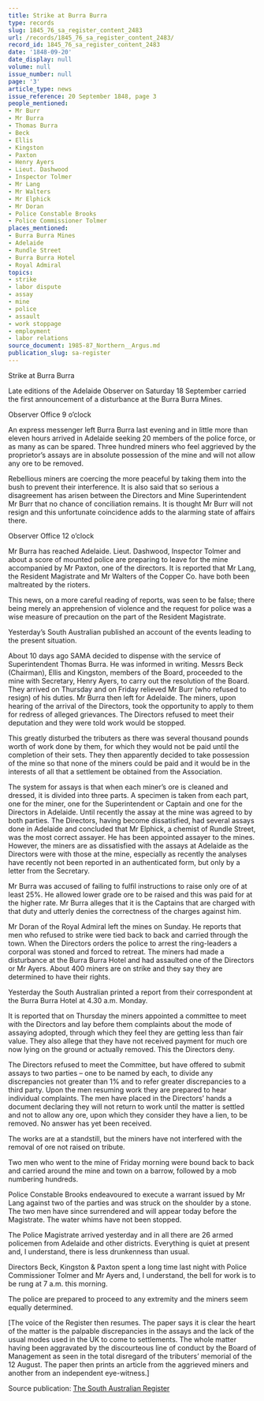 ```yaml
---
title: Strike at Burra Burra
type: records
slug: 1845_76_sa_register_content_2483
url: /records/1845_76_sa_register_content_2483/
record_id: 1845_76_sa_register_content_2483
date: '1848-09-20'
date_display: null
volume: null
issue_number: null
page: '3'
article_type: news
issue_reference: 20 September 1848, page 3
people_mentioned:
- Mr Burr
- Mr Burra
- Thomas Burra
- Beck
- Ellis
- Kingston
- Paxton
- Henry Ayers
- Lieut. Dashwood
- Inspector Tolmer
- Mr Lang
- Mr Walters
- Mr Elphick
- Mr Doran
- Police Constable Brooks
- Police Commissioner Tolmer
places_mentioned:
- Burra Burra Mines
- Adelaide
- Rundle Street
- Burra Burra Hotel
- Royal Admiral
topics:
- strike
- labor dispute
- assay
- mine
- police
- assault
- work stoppage
- employment
- labor relations
source_document: 1985-87_Northern__Argus.md
publication_slug: sa-register
---
```


Strike at Burra Burra

Late editions of the Adelaide Observer on Saturday 18 September carried the first announcement of a disturbance at the Burra Burra Mines.

Observer Office 9 o’clock

An express messenger left Burra Burra last evening and in little more than eleven hours arrived in Adelaide seeking 20 members of the police force, or as many as can be spared.  Three hundred miners who feel aggrieved by the proprietor’s assays are in absolute possession of the mine and will not allow any ore to be removed.

Rebellious miners are coercing the more peaceful by taking them into the bush to prevent their interference.  It is also said that so serious a disagreement has arisen between the Directors and Mine Superintendent Mr Burr that no chance of conciliation remains.  It is thought Mr Burr will not resign and this unfortunate coincidence adds to the alarming state of affairs there.

Observer Office 12 o’clock

Mr Burra has reached Adelaide.  Lieut. Dashwood, Inspector Tolmer and about a score of mounted police are preparing to leave for the mine accompanied by Mr Paxton, one of the directors.  It is reported that Mr Lang, the Resident Magistrate and Mr Walters of the Copper Co. have both been maltreated by the rioters.

This news, on a more careful reading of reports, was seen to be false; there being merely an apprehension of violence and the request for police was a wise measure of precaution on the part of the Resident Magistrate.

Yesterday’s South Australian published an account of the events leading to the present situation.

About 10 days ago SAMA decided to dispense with the service of Superintendent Thomas Burra.  He was informed in writing.  Messrs Beck (Chairman), Ellis and Kingston, members of the Board, proceeded to the mine with Secretary, Henry Ayers, to carry out the resolution of the Board.  They arrived on Thursday and on Friday relieved Mr Burr (who refused to resign) of his duties.  Mr Burra then left for Adelaide.  The miners, upon hearing of the arrival of the Directors, took the opportunity to apply to them for redress of alleged grievances.  The Directors refused to meet their deputation and they were told work would be stopped.

This greatly disturbed the tributers as there was several thousand pounds worth of work done by them, for which they would not be paid until the completion of their sets.  They then apparently decided to take possession of the mine so that none of the miners could be paid and it would be in the interests of all that a settlement be obtained from the Association.

The system for assays is that when each miner’s ore is cleaned and dressed, it is divided into three parts.  A specimen is taken from each part, one for the miner, one for the Superintendent or Captain and one for the Directors in Adelaide.  Until recently the assay at the mine was agreed to by both parties.  The Directors, having become dissatisfied, had several assays done in Adelaide and concluded that Mr Elphick, a chemist of Rundle Street, was the most correct assayer.  He has been appointed assayer to the mines.  However, the miners are as dissatisfied with the assays at Adelaide as the Directors were with those at the mine, especially as recently the analyses have recently not been reported in an authenticated form, but only by a letter from the Secretary.

Mr Burra was accused of failing to fulfil instructions to raise only ore of at least 25%.  He allowed lower grade ore to be raised and this was paid for at the higher rate.  Mr Burra alleges that it is the Captains that are charged with that duty and utterly denies the correctness of the charges against him.

Mr Doran of the Royal Admiral left the mines on Sunday.  He reports that men who refused to strike were tied back to back and carried through the town.  When the Directors orders the police to arrest the ring-leaders a corporal was stoned and forced to retreat.  The miners had made a disturbance at the Burra Burra Hotel and had assaulted one of the Directors or Mr Ayers.  About 400 miners are on strike and they say they are determined to have their rights.

Yesterday the South Australian printed a report from their correspondent at the Burra Burra Hotel at 4.30 a.m. Monday.

It is reported that on Thursday the miners appointed a committee to meet with the Directors and lay before them complaints about the mode of assaying adopted, through which they feel they are getting less than fair value.  They also allege that they have not received payment for much ore now lying on the ground or actually removed.  This the Directors deny.

The Directors refused to meet the Committee, but have offered to submit assays to two parties – one to be named by each, to divide any discrepancies not greater than 1% and to refer greater discrepancies to a third party.  Upon the men resuming work they are prepared to hear individual complaints.  The men have placed in the Directors’ hands a document declaring they will not return to work until the matter is settled and not to allow any ore, upon which they consider they have a lien, to be removed.  No answer has yet been received.

The works are at a standstill, but the miners have not interfered with the removal of ore not raised on tribute.

Two men who went to the mine of Friday morning were bound back to back and carried around the mine and town on a barrow, followed by a mob numbering hundreds.

Police Constable Brooks endeavoured to execute a warrant issued by Mr Lang against two of the parties and was struck on the shoulder by a stone.  The two men have since surrendered and will appear today before the Magistrate.  The water whims have not been stopped.

The Police Magistrate arrived yesterday and in all there are 26 armed policemen from Adelaide and other districts.  Everything is quiet at present and, I understand, there is less drunkenness than usual.

Directors Beck, Kingston & Paxton spent a long time last night with Police Commissioner Tolmer and Mr Ayers and, I understand, the bell for work is to be rung at 7 a.m. this morning.

The police are prepared to proceed to any extremity and the miners seem equally determined.

[The voice of the Register then resumes.  The paper says it is clear the heart of the matter is the palpable discrepancies in the assays and the lack of the usual modes used in the UK to come to settlements.  The whole matter having been aggravated by the discourteous line of conduct by the Board of Management as seen in the total disregard of the tributers’ memorial of the 12 August.  The paper then prints an article from the aggrieved miners and another from an independent eye-witness.]

Source publication: [The South Australian Register](/publications/sa-register/)
